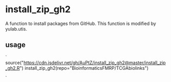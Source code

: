 # install_zip_gh2
A function to install packages from GitHub.
This function is modified by yulab.utis.


## usage

`
source("https://cdn.jsdelivr.net/gh/AuPtZ/install_zip_gh2@master/install_zip_gh2.R")
install_zip_gh2(repo="BioinformaticsFMRP/TCGAbiolinks")

`

